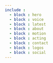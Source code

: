 ```yaml
---
include :
  - block : hero
  - block : voice
  - block : latest
  - block : about
  - block : motion
  - block : acting
  - block : contact
  - block : logos
  - block : social
---
```

